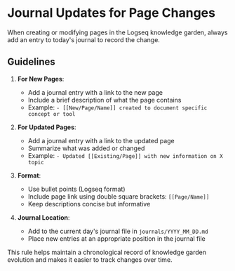 # Journal Updates for Page Changes

When creating or modifying pages in the Logseq knowledge garden, always add an entry to today's journal to record the change.

## Guidelines

1. **For New Pages**:
   - Add a journal entry with a link to the new page
   - Include a brief description of what the page contains
   - Example: `- [[New/Page/Name]] created to document specific concept or tool`

2. **For Updated Pages**:
   - Add a journal entry with a link to the updated page
   - Summarize what was added or changed
   - Example: `- Updated [[Existing/Page]] with new information on X topic`

3. **Format**:
   - Use bullet points (Logseq format)
   - Include page link using double square brackets: `[[Page/Name]]`
   - Keep descriptions concise but informative

4. **Journal Location**:
   - Add to the current day's journal file in `journals/YYYY_MM_DD.md`
   - Place new entries at an appropriate position in the journal file

This rule helps maintain a chronological record of knowledge garden evolution and makes it easier to track changes over time.

